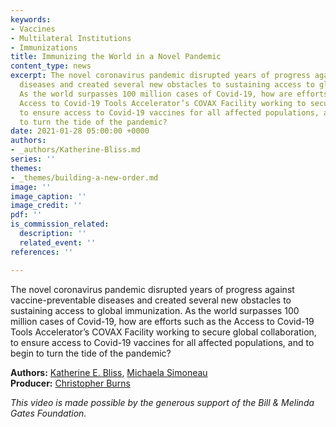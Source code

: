 ```yaml
---
keywords:
- Vaccines
- Multilateral Institutions
- Immunizations
title: Immunizing the World in a Novel Pandemic
content_type: news
excerpt: The novel coronavirus pandemic disrupted years of progress against vaccine-preventable
  diseases and created several new obstacles to sustaining access to global immunization.
  As the world surpasses 100 million cases of Covid-19, how are efforts such as the
  Access to Covid-19 Tools Accelerator’s COVAX Facility working to secure global collaboration,
  to ensure access to Covid-19 vaccines for all affected populations, and to begin
  to turn the tide of the pandemic?
date: 2021-01-28 05:00:00 +0000
authors:
- _authors/Katherine-Bliss.md
series: ''
themes:
- _themes/building-a-new-order.md
image: ''
image_caption: ''
image_credit: ''
pdf: ''
is_commission_related:
  description: ''
  related_event: ''
references: ''

---
```

The novel coronavirus pandemic disrupted years of progress against vaccine-preventable diseases and created several new obstacles to sustaining access to global immunization. As the world surpasses 100 million cases of Covid-19, how are efforts such as the Access to Covid-19 Tools Accelerator’s COVAX Facility working to secure global collaboration, to ensure access to Covid-19 vaccines for all affected populations, and to begin to turn the tide of the pandemic?

**Authors:** [Katherine E. Bliss](https://www.csis.org/people/katherine-e-bliss), [Michaela Simoneau](https://www.csis.org/people/michaela-simoneau)  
**Producer:** [Christopher Burns](https://www.csis.org/people/chris-burns)

_This video is made possible by the generous support of the Bill & Melinda Gates Foundation._